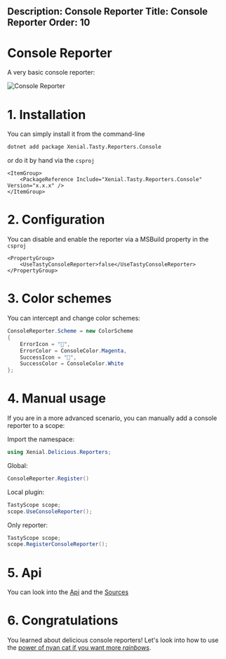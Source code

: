 Description: Console Reporter
Title: Console Reporter
Order: 10
---

# Console Reporter

A very basic console reporter:

![Console Reporter](/assets/img/plugins/reporters/console-reporter.png)

# 1. Installation

You can simply install it from the command-line

```cmd
dotnet add package Xenial.Tasty.Reporters.Console
```

or do it by hand via the `csproj`

```csproj
<ItemGroup>
    <PackageReference Include="Xenial.Tasty.Reporters.Console" Version="x.x.x" />
</ItemGroup>
```

# 2. Configuration

You can disable and enable the reporter via a MSBuild property in the `csproj`

```csproj
<PropertyGroup>
    <UseTastyConsoleReporter>false</UseTastyConsoleReporter>
</PropertyGroup>
```

# 3. Color schemes

You can intercept and change color schemes:

```cs
ConsoleReporter.Scheme = new ColorScheme
{
    ErrorIcon = "🤬",
    ErrorColor = ConsoleColor.Magenta,
    SuccessIcon = "🥰",
    SuccessColor = ConsoleColor.White
};
```

# 4. Manual usage

If you are in a more advanced scenario, you can manually add a console reporter to a scope:

Import the namespace:

```cs
using Xenial.Delicious.Reporters;
```

Global:

```cs
ConsoleReporter.Register()
```

Local plugin:

```cs
TastyScope scope;
scope.UseConsoleReporter();
```

Only reporter:

```cs
TastyScope scope;
scope.RegisterConsoleReporter();
```

# 5. Api

You can look into the [Api](/api/Xenial.Delicious.Reporters/ConsoleReporter) and the [Sources](https://github.com/xenial-io/Tasty/blob/master/src/Xenial.Tasty.Reporters.Console/Reporters/Reporters.Console.cs)

# 6. Congratulations

You learned about delicious console reporters! Let's look into how to use the [power of nyan cat if you want more *rainbows*](20-nyan-reporter.html).
